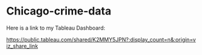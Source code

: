 # Chicago-crime-data
 
Here is a link to my Tableau Dashboard:

https://public.tableau.com/shared/K2MMY5JPN?:display_count=n&:origin=viz_share_link


    